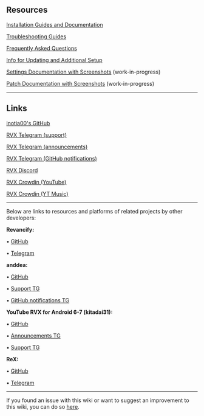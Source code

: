 ## **Resources**

[Installation Guides and Documentation](https://www.reddit.com/r/revancedextended/wiki/guide/)

[Troubleshooting Guides](https://www.reddit.com/r/revancedextended/wiki/troubleshooting)

[Frequently Asked Questions](https://www.reddit.com/r/revancedextended/wiki/faq)

[Info for Updating and Additional Setup](https://github.com/ReVanced-Extended-Community/Community-Guides/blob/main/community-wiki/patching%20%26%20setup%20info.md)

[Settings Documentation with Screenshots](https://kazimmt.github.io/#revanced-extended-features) (work-in-progress)

[Patch Documentation with Screenshots](https://github.com/ReVanced-Extended-Community/Patches-Documentation#patches-documentation) (work-in-progress)

___

## **Links**

[inotia00's GitHub](https://github.com/inotia00)

[RVX Telegram (support)](https://t.me/revanced_extended_chat/)

[RVX Telegram (announcements)](https://t.me/revanced_extended)

[RVX Telegram (GitHub notifications)](https://t.me/revanced_extended_repo)

[RVX Discord](https://discord.gg/yMnc3EywRZ)

[RVX Crowdin (YouTube)](https://crowdin.com/project/revancedextended)

[RVX Crowdin (YT Music)](https://crowdin.com/project/revancedmusicextended)

___

Below are links to resources and platforms of related projects by other developers:

**Revancify:**

• [GitHub](https://github.com/decipher3114/Revancify)

• [Telegram](https://t.me/decipher_projects)

**anddea:**

• [GitHub](https://github.com/anddea/revanced-patches)

• [Support TG](https://t.me/AnddeaChat)

• [GitHub notifications TG](https://t.me/AnddeaUpdates)

**YouTube RVX for Android 6-7 (kitadai31):**

• [GitHub](https://github.com/kitadai31/revanced-patches-android6-7)

• [Announcements TG](https://t.me/rvx_for_a6_7)

• [Support TG](https://t.me/rvx_for_a6_7_chat)

**ReX:**

• [GitHub](https://github.com/YT-Advanced)

• [Telegram](https://t.me/ReXgroups)

___

If you found an issue with this wiki or want to suggest an improvement to this wiki, you can do so [here](https://github.com/ReVanced-Extended-Community/Community-Guides).
